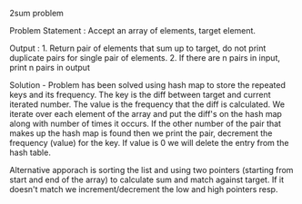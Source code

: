 2sum problem

Problem Statement : Accept an array of elements, target element.

Output : 1. Return pair of elements that sum up to target, do not print duplicate pairs for single pair of elements. 2. If there are n pairs in input, print n pairs in output

Solution - Problem has been solved using hash map to store the repeated keys and its frequency. The key is the diff between target and current iterated number. The value is the frequency that the diff is calculated. We iterate over each element of the array and put the diff's on the hash map along with number of times it occurs. If the other number of the pair that makes up the hash map is found then we print the pair, decrement the frequency (value) for the key. If value is 0 we will delete the entry from the hash table.

Alternative apporach is sorting the list and using two pointers (starting from start and end of the array) to calculate sum and match against target. If it doesn't match we increment/decrement the low and high pointers resp.
